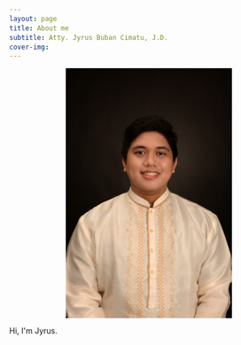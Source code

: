 ```yaml
---
layout: page
title: About me
subtitle: Atty. Jyrus Buban Cimatu, J.D.
cover-img: 
---
```


<img src="/assets/img/cimatu_jyrus.jpg" alt="Jyrus" width="300" height="auto" style="display: block; margin: 0 auto;">


Hi, I'm Jyrus.